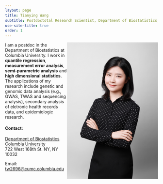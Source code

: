 ```yaml
---
layout: page
title: Tianying Wang
subtitle: Postdoctotal Research Scientist, Department of Biostatistics, Columbia University
use-site-title: true
order: 1
---
```

<img align="right" src="/img/file-1.jpeg" alt="" width="300">

I am a postdoc in the Department of Biostatistics at Columbia University. I work in **quantile regression**, **measurement error analysis**, **semi-parametric analysis** and **high dimensional statistics**. The applications of my research include genetic and genomic data analysis (e.g., GWAS, TWAS and sequencing analysis), secondary analysis of elctronic health records data, and epidemiologic research. 

#### Contact:
[Department of Biostatistics](https://www.mailman.columbia.edu/become-student/departments/biostatistics)  
[Columbia University](https://www.columbia.edu/)   
722 West 168th St. NY, NY 10032   

Email: tw2696@cumc.columbia.edu


